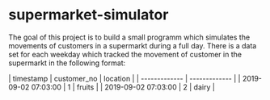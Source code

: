 # supermarket-simulator

The goal of this project is to build a small programm which simulates the movements of customers in a supermarkt during a full day.
There is a data set for each weekday which tracked the movement of customer in the supermarkt in the following format:


| timestamp  | customer_no | location |
| ------------- | ------------- |
| 2019-09-02 07:03:00 | 1  | fruits |
| 2019-09-02 07:03:00 | 2  | dairy |

